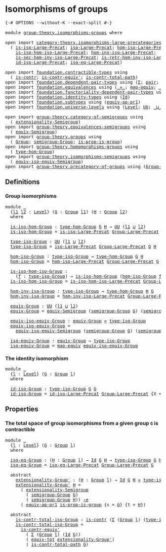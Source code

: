 # Isomorphisms of groups

<pre class="Agda"><a id="35" class="Symbol">{-#</a> <a id="39" class="Keyword">OPTIONS</a> <a id="47" class="Pragma">--without-K</a> <a id="59" class="Pragma">--exact-split</a> <a id="73" class="Symbol">#-}</a>

<a id="78" class="Keyword">module</a> <a id="85" href="group-theory.isomorphisms-groups.html" class="Module">group-theory.isomorphisms-groups</a> <a id="118" class="Keyword">where</a>

<a id="125" class="Keyword">open</a> <a id="130" class="Keyword">import</a> <a id="137" href="category-theory.isomorphisms-large-precategories.html" class="Module">category-theory.isomorphisms-large-precategories</a> <a id="186" class="Keyword">using</a>
  <a id="194" class="Symbol">(</a> <a id="196" href="category-theory.isomorphisms-large-precategories.html#1228" class="Function">is-iso-Large-Precat</a><a id="215" class="Symbol">;</a> <a id="217" href="category-theory.isomorphisms-large-precategories.html#1864" class="Function">iso-Large-Precat</a><a id="233" class="Symbol">;</a> <a id="235" href="category-theory.isomorphisms-large-precategories.html#2010" class="Function">hom-iso-Large-Precat</a><a id="255" class="Symbol">;</a>
    <a id="261" href="category-theory.isomorphisms-large-precategories.html#2112" class="Function">is-iso-hom-iso-Large-Precat</a><a id="288" class="Symbol">;</a> <a id="290" href="category-theory.isomorphisms-large-precategories.html#2265" class="Function">hom-inv-iso-Large-Precat</a><a id="314" class="Symbol">;</a>
    <a id="320" href="category-theory.isomorphisms-large-precategories.html#2385" class="Function">is-sec-hom-inv-iso-Large-Precat</a><a id="351" class="Symbol">;</a> <a id="353" href="category-theory.isomorphisms-large-precategories.html#2647" class="Function">is-retr-hom-inv-iso-Large-Precat</a><a id="385" class="Symbol">;</a>
    <a id="391" href="category-theory.isomorphisms-large-precategories.html#3248" class="Function">id-iso-Large-Precat</a><a id="410" class="Symbol">;</a> <a id="412" href="category-theory.isomorphisms-large-precategories.html#3917" class="Function">iso-eq-Large-Precat</a><a id="431" class="Symbol">)</a>

<a id="434" class="Keyword">open</a> <a id="439" class="Keyword">import</a> <a id="446" href="foundation.contractible-types.html" class="Module">foundation.contractible-types</a> <a id="476" class="Keyword">using</a>
  <a id="484" class="Symbol">(</a> <a id="486" href="foundation-core.contractible-types.html#925" class="Function">is-contr</a><a id="494" class="Symbol">;</a> <a id="496" href="foundation-core.contractible-types.html#3739" class="Function">is-contr-equiv&#39;</a><a id="511" class="Symbol">;</a> <a id="513" href="foundation-core.contractible-types.html#1970" class="Function">is-contr-total-path</a><a id="532" class="Symbol">)</a>
<a id="534" class="Keyword">open</a> <a id="539" class="Keyword">import</a> <a id="546" href="foundation.dependent-pair-types.html" class="Module">foundation.dependent-pair-types</a> <a id="578" class="Keyword">using</a> <a id="584" class="Symbol">(</a><a id="585" href="foundation-core.dependent-pair-types.html#502" class="Record">Σ</a><a id="586" class="Symbol">;</a> <a id="588" href="foundation-core.dependent-pair-types.html#575" class="InductiveConstructor">pair</a><a id="592" class="Symbol">;</a> <a id="594" href="foundation-core.dependent-pair-types.html#592" class="Field">pr1</a><a id="597" class="Symbol">;</a> <a id="599" href="foundation-core.dependent-pair-types.html#604" class="Field">pr2</a><a id="602" class="Symbol">)</a>
<a id="604" class="Keyword">open</a> <a id="609" class="Keyword">import</a> <a id="616" href="foundation.equivalences.html" class="Module">foundation.equivalences</a> <a id="640" class="Keyword">using</a> <a id="646" class="Symbol">(</a><a id="647" href="foundation-core.equivalences.html#1607" class="Function Operator">_≃_</a><a id="650" class="Symbol">;</a> <a id="652" href="foundation-core.equivalences.html#1807" class="Function">map-equiv</a><a id="661" class="Symbol">;</a> <a id="663" href="foundation-core.equivalences.html#7843" class="Function Operator">_∘e_</a><a id="667" class="Symbol">)</a>
<a id="669" class="Keyword">open</a> <a id="674" class="Keyword">import</a> <a id="681" href="foundation.functoriality-dependent-pair-types.html" class="Module">foundation.functoriality-dependent-pair-types</a> <a id="727" class="Keyword">using</a> <a id="733" class="Symbol">(</a><a id="734" href="foundation-core.functoriality-dependent-pair-types.html#6804" class="Function">equiv-tot</a><a id="743" class="Symbol">)</a>
<a id="745" class="Keyword">open</a> <a id="750" class="Keyword">import</a> <a id="757" href="foundation.identity-types.html" class="Module">foundation.identity-types</a> <a id="783" class="Keyword">using</a> <a id="789" class="Symbol">(</a><a id="790" href="foundation-core.identity-types.html#641" class="Datatype">Id</a><a id="792" class="Symbol">)</a>
<a id="794" class="Keyword">open</a> <a id="799" class="Keyword">import</a> <a id="806" href="foundation.subtypes.html" class="Module">foundation.subtypes</a> <a id="826" class="Keyword">using</a> <a id="832" class="Symbol">(</a><a id="833" href="foundation-core.subtypes.html#3190" class="Function">equiv-ap-pr1</a><a id="845" class="Symbol">)</a>
<a id="847" class="Keyword">open</a> <a id="852" class="Keyword">import</a> <a id="859" href="foundation.universe-levels.html" class="Module">foundation.universe-levels</a> <a id="886" class="Keyword">using</a> <a id="892" class="Symbol">(</a><a id="893" href="Agda.Primitive.html#597" class="Postulate">Level</a><a id="898" class="Symbol">;</a> <a id="900" href="foundation-core.universe-levels.html#222" class="Primitive">UU</a><a id="902" class="Symbol">;</a> <a id="904" href="Agda.Primitive.html#810" class="Primitive Operator">_⊔_</a><a id="907" class="Symbol">)</a>

<a id="910" class="Keyword">open</a> <a id="915" class="Keyword">import</a> <a id="922" href="group-theory.category-of-semigroups.html" class="Module">group-theory.category-of-semigroups</a> <a id="958" class="Keyword">using</a>
  <a id="966" class="Symbol">(</a> <a id="968" href="group-theory.category-of-semigroups.html#1243" class="Function">extensionality-Semigroup</a><a id="992" class="Symbol">)</a>
<a id="994" class="Keyword">open</a> <a id="999" class="Keyword">import</a> <a id="1006" href="group-theory.equivalences-semigroups.html" class="Module">group-theory.equivalences-semigroups</a> <a id="1043" class="Keyword">using</a>
  <a id="1051" class="Symbol">(</a> <a id="1053" href="group-theory.equivalences-semigroups.html#1995" class="Function">equiv-Semigroup</a><a id="1068" class="Symbol">)</a>
<a id="1070" class="Keyword">open</a> <a id="1075" class="Keyword">import</a> <a id="1082" href="group-theory.groups.html" class="Module">group-theory.groups</a> <a id="1102" class="Keyword">using</a>
  <a id="1110" class="Symbol">(</a> <a id="1112" href="group-theory.groups.html#1961" class="Function">Group</a><a id="1117" class="Symbol">;</a> <a id="1119" href="group-theory.groups.html#2083" class="Function">semigroup-Group</a><a id="1134" class="Symbol">;</a> <a id="1136" href="group-theory.groups.html#7375" class="Function">is-prop-is-group</a><a id="1152" class="Symbol">)</a>
<a id="1154" class="Keyword">open</a> <a id="1159" class="Keyword">import</a> <a id="1166" href="group-theory.homomorphisms-groups.html" class="Module">group-theory.homomorphisms-groups</a> <a id="1200" class="Keyword">using</a>
  <a id="1208" class="Symbol">(</a> <a id="1210" href="group-theory.homomorphisms-groups.html#1566" class="Function">type-hom-Group</a><a id="1224" class="Symbol">)</a>
<a id="1226" class="Keyword">open</a> <a id="1231" class="Keyword">import</a> <a id="1238" href="group-theory.isomorphisms-semigroups.html" class="Module">group-theory.isomorphisms-semigroups</a> <a id="1275" class="Keyword">using</a>
  <a id="1283" class="Symbol">(</a> <a id="1285" href="group-theory.isomorphisms-semigroups.html#6207" class="Function">equiv-iso-equiv-Semigroup</a><a id="1310" class="Symbol">)</a>
<a id="1312" class="Keyword">open</a> <a id="1317" class="Keyword">import</a> <a id="1324" href="group-theory.precategory-of-groups.html" class="Module">group-theory.precategory-of-groups</a> <a id="1359" class="Keyword">using</a> <a id="1365" class="Symbol">(</a><a id="1366" href="group-theory.precategory-of-groups.html#734" class="Function">Group-Large-Precat</a><a id="1384" class="Symbol">)</a>
</pre>
## Definitions

### Group isomorphisms

<pre class="Agda"><a id="1439" class="Keyword">module</a> <a id="1446" href="group-theory.isomorphisms-groups.html#1446" class="Module">_</a>
  <a id="1450" class="Symbol">{</a><a id="1451" href="group-theory.isomorphisms-groups.html#1451" class="Bound">l1</a> <a id="1454" href="group-theory.isomorphisms-groups.html#1454" class="Bound">l2</a> <a id="1457" class="Symbol">:</a> <a id="1459" href="Agda.Primitive.html#597" class="Postulate">Level</a><a id="1464" class="Symbol">}</a> <a id="1466" class="Symbol">(</a><a id="1467" href="group-theory.isomorphisms-groups.html#1467" class="Bound">G</a> <a id="1469" class="Symbol">:</a> <a id="1471" href="group-theory.groups.html#1961" class="Function">Group</a> <a id="1477" href="group-theory.isomorphisms-groups.html#1451" class="Bound">l1</a><a id="1479" class="Symbol">)</a> <a id="1481" class="Symbol">(</a><a id="1482" href="group-theory.isomorphisms-groups.html#1482" class="Bound">H</a> <a id="1484" class="Symbol">:</a> <a id="1486" href="group-theory.groups.html#1961" class="Function">Group</a> <a id="1492" href="group-theory.isomorphisms-groups.html#1454" class="Bound">l2</a><a id="1494" class="Symbol">)</a>
  <a id="1498" class="Keyword">where</a>
  
  <a id="1509" href="group-theory.isomorphisms-groups.html#1509" class="Function">is-iso-hom-Group</a> <a id="1526" class="Symbol">:</a> <a id="1528" href="group-theory.homomorphisms-groups.html#1566" class="Function">type-hom-Group</a> <a id="1543" href="group-theory.isomorphisms-groups.html#1467" class="Bound">G</a> <a id="1545" href="group-theory.isomorphisms-groups.html#1482" class="Bound">H</a> <a id="1547" class="Symbol">→</a> <a id="1549" href="foundation-core.universe-levels.html#222" class="Primitive">UU</a> <a id="1552" class="Symbol">(</a><a id="1553" href="group-theory.isomorphisms-groups.html#1451" class="Bound">l1</a> <a id="1556" href="Agda.Primitive.html#810" class="Primitive Operator">⊔</a> <a id="1558" href="group-theory.isomorphisms-groups.html#1454" class="Bound">l2</a><a id="1560" class="Symbol">)</a>
  <a id="1564" href="group-theory.isomorphisms-groups.html#1509" class="Function">is-iso-hom-Group</a> <a id="1581" class="Symbol">=</a> <a id="1583" href="category-theory.isomorphisms-large-precategories.html#1228" class="Function">is-iso-Large-Precat</a> <a id="1603" href="group-theory.precategory-of-groups.html#734" class="Function">Group-Large-Precat</a> <a id="1622" class="Symbol">{</a><a id="1623" class="Argument">X</a> <a id="1625" class="Symbol">=</a> <a id="1627" href="group-theory.isomorphisms-groups.html#1467" class="Bound">G</a><a id="1628" class="Symbol">}</a> <a id="1630" class="Symbol">{</a><a id="1631" class="Argument">Y</a> <a id="1633" class="Symbol">=</a> <a id="1635" href="group-theory.isomorphisms-groups.html#1482" class="Bound">H</a><a id="1636" class="Symbol">}</a>

  <a id="1641" href="group-theory.isomorphisms-groups.html#1641" class="Function">type-iso-Group</a> <a id="1656" class="Symbol">:</a> <a id="1658" href="foundation-core.universe-levels.html#222" class="Primitive">UU</a> <a id="1661" class="Symbol">(</a><a id="1662" href="group-theory.isomorphisms-groups.html#1451" class="Bound">l1</a> <a id="1665" href="Agda.Primitive.html#810" class="Primitive Operator">⊔</a> <a id="1667" href="group-theory.isomorphisms-groups.html#1454" class="Bound">l2</a><a id="1669" class="Symbol">)</a>
  <a id="1673" href="group-theory.isomorphisms-groups.html#1641" class="Function">type-iso-Group</a> <a id="1688" class="Symbol">=</a> <a id="1690" href="category-theory.isomorphisms-large-precategories.html#1864" class="Function">iso-Large-Precat</a> <a id="1707" href="group-theory.precategory-of-groups.html#734" class="Function">Group-Large-Precat</a> <a id="1726" href="group-theory.isomorphisms-groups.html#1467" class="Bound">G</a> <a id="1728" href="group-theory.isomorphisms-groups.html#1482" class="Bound">H</a>

  <a id="1733" href="group-theory.isomorphisms-groups.html#1733" class="Function">hom-iso-Group</a> <a id="1747" class="Symbol">:</a> <a id="1749" href="group-theory.isomorphisms-groups.html#1641" class="Function">type-iso-Group</a> <a id="1764" class="Symbol">→</a> <a id="1766" href="group-theory.homomorphisms-groups.html#1566" class="Function">type-hom-Group</a> <a id="1781" href="group-theory.isomorphisms-groups.html#1467" class="Bound">G</a> <a id="1783" href="group-theory.isomorphisms-groups.html#1482" class="Bound">H</a>
  <a id="1787" href="group-theory.isomorphisms-groups.html#1733" class="Function">hom-iso-Group</a> <a id="1801" class="Symbol">=</a> <a id="1803" href="category-theory.isomorphisms-large-precategories.html#2010" class="Function">hom-iso-Large-Precat</a> <a id="1824" href="group-theory.precategory-of-groups.html#734" class="Function">Group-Large-Precat</a> <a id="1843" href="group-theory.isomorphisms-groups.html#1467" class="Bound">G</a> <a id="1845" href="group-theory.isomorphisms-groups.html#1482" class="Bound">H</a>

  <a id="1850" href="group-theory.isomorphisms-groups.html#1850" class="Function">is-iso-hom-iso-Group</a> <a id="1871" class="Symbol">:</a>
    <a id="1877" class="Symbol">(</a><a id="1878" href="group-theory.isomorphisms-groups.html#1878" class="Bound">f</a> <a id="1880" class="Symbol">:</a> <a id="1882" href="group-theory.isomorphisms-groups.html#1641" class="Function">type-iso-Group</a><a id="1896" class="Symbol">)</a> <a id="1898" class="Symbol">→</a> <a id="1900" href="group-theory.isomorphisms-groups.html#1509" class="Function">is-iso-hom-Group</a> <a id="1917" class="Symbol">(</a><a id="1918" href="group-theory.isomorphisms-groups.html#1733" class="Function">hom-iso-Group</a> <a id="1932" href="group-theory.isomorphisms-groups.html#1878" class="Bound">f</a><a id="1933" class="Symbol">)</a>
  <a id="1937" href="group-theory.isomorphisms-groups.html#1850" class="Function">is-iso-hom-iso-Group</a> <a id="1958" class="Symbol">=</a> <a id="1960" href="category-theory.isomorphisms-large-precategories.html#2112" class="Function">is-iso-hom-iso-Large-Precat</a> <a id="1988" href="group-theory.precategory-of-groups.html#734" class="Function">Group-Large-Precat</a> <a id="2007" href="group-theory.isomorphisms-groups.html#1467" class="Bound">G</a> <a id="2009" href="group-theory.isomorphisms-groups.html#1482" class="Bound">H</a>

  <a id="2014" href="group-theory.isomorphisms-groups.html#2014" class="Function">hom-inv-iso-Group</a> <a id="2032" class="Symbol">:</a> <a id="2034" href="group-theory.isomorphisms-groups.html#1641" class="Function">type-iso-Group</a> <a id="2049" class="Symbol">→</a> <a id="2051" href="group-theory.homomorphisms-groups.html#1566" class="Function">type-hom-Group</a> <a id="2066" href="group-theory.isomorphisms-groups.html#1482" class="Bound">H</a> <a id="2068" href="group-theory.isomorphisms-groups.html#1467" class="Bound">G</a>
  <a id="2072" href="group-theory.isomorphisms-groups.html#2014" class="Function">hom-inv-iso-Group</a> <a id="2090" class="Symbol">=</a> <a id="2092" href="category-theory.isomorphisms-large-precategories.html#2265" class="Function">hom-inv-iso-Large-Precat</a> <a id="2117" href="group-theory.precategory-of-groups.html#734" class="Function">Group-Large-Precat</a> <a id="2136" href="group-theory.isomorphisms-groups.html#1467" class="Bound">G</a> <a id="2138" href="group-theory.isomorphisms-groups.html#1482" class="Bound">H</a>

  <a id="2143" href="group-theory.isomorphisms-groups.html#2143" class="Function">equiv-Group</a> <a id="2155" class="Symbol">:</a> <a id="2157" href="foundation-core.universe-levels.html#222" class="Primitive">UU</a> <a id="2160" class="Symbol">(</a><a id="2161" href="group-theory.isomorphisms-groups.html#1451" class="Bound">l1</a> <a id="2164" href="Agda.Primitive.html#810" class="Primitive Operator">⊔</a> <a id="2166" href="group-theory.isomorphisms-groups.html#1454" class="Bound">l2</a><a id="2168" class="Symbol">)</a>
  <a id="2172" href="group-theory.isomorphisms-groups.html#2143" class="Function">equiv-Group</a> <a id="2184" class="Symbol">=</a> <a id="2186" href="group-theory.equivalences-semigroups.html#1995" class="Function">equiv-Semigroup</a> <a id="2202" class="Symbol">(</a><a id="2203" href="group-theory.groups.html#2083" class="Function">semigroup-Group</a> <a id="2219" href="group-theory.isomorphisms-groups.html#1467" class="Bound">G</a><a id="2220" class="Symbol">)</a> <a id="2222" class="Symbol">(</a><a id="2223" href="group-theory.groups.html#2083" class="Function">semigroup-Group</a> <a id="2239" href="group-theory.isomorphisms-groups.html#1482" class="Bound">H</a><a id="2240" class="Symbol">)</a>

  <a id="2245" href="group-theory.isomorphisms-groups.html#2245" class="Function">equiv-iso-equiv-Group</a> <a id="2267" class="Symbol">:</a> <a id="2269" href="group-theory.isomorphisms-groups.html#2143" class="Function">equiv-Group</a> <a id="2281" href="foundation-core.equivalences.html#1607" class="Function Operator">≃</a> <a id="2283" href="group-theory.isomorphisms-groups.html#1641" class="Function">type-iso-Group</a>
  <a id="2300" href="group-theory.isomorphisms-groups.html#2245" class="Function">equiv-iso-equiv-Group</a> <a id="2322" class="Symbol">=</a>
    <a id="2328" href="group-theory.isomorphisms-semigroups.html#6207" class="Function">equiv-iso-equiv-Semigroup</a> <a id="2354" class="Symbol">(</a><a id="2355" href="group-theory.groups.html#2083" class="Function">semigroup-Group</a> <a id="2371" href="group-theory.isomorphisms-groups.html#1467" class="Bound">G</a><a id="2372" class="Symbol">)</a> <a id="2374" class="Symbol">(</a><a id="2375" href="group-theory.groups.html#2083" class="Function">semigroup-Group</a> <a id="2391" href="group-theory.isomorphisms-groups.html#1482" class="Bound">H</a><a id="2392" class="Symbol">)</a>

  <a id="2397" href="group-theory.isomorphisms-groups.html#2397" class="Function">iso-equiv-Group</a> <a id="2413" class="Symbol">:</a> <a id="2415" href="group-theory.isomorphisms-groups.html#2143" class="Function">equiv-Group</a> <a id="2427" class="Symbol">→</a> <a id="2429" href="group-theory.isomorphisms-groups.html#1641" class="Function">type-iso-Group</a>
  <a id="2446" href="group-theory.isomorphisms-groups.html#2397" class="Function">iso-equiv-Group</a> <a id="2462" class="Symbol">=</a> <a id="2464" href="foundation-core.equivalences.html#1807" class="Function">map-equiv</a> <a id="2474" href="group-theory.isomorphisms-groups.html#2245" class="Function">equiv-iso-equiv-Group</a>
</pre>
### The identity isomorphism

<pre class="Agda"><a id="2539" class="Keyword">module</a> <a id="2546" href="group-theory.isomorphisms-groups.html#2546" class="Module">_</a>
  <a id="2550" class="Symbol">{</a><a id="2551" href="group-theory.isomorphisms-groups.html#2551" class="Bound">l</a> <a id="2553" class="Symbol">:</a> <a id="2555" href="Agda.Primitive.html#597" class="Postulate">Level</a><a id="2560" class="Symbol">}</a> <a id="2562" class="Symbol">(</a><a id="2563" href="group-theory.isomorphisms-groups.html#2563" class="Bound">G</a> <a id="2565" class="Symbol">:</a> <a id="2567" href="group-theory.groups.html#1961" class="Function">Group</a> <a id="2573" href="group-theory.isomorphisms-groups.html#2551" class="Bound">l</a><a id="2574" class="Symbol">)</a>
  <a id="2578" class="Keyword">where</a>

  <a id="2587" href="group-theory.isomorphisms-groups.html#2587" class="Function">id-iso-Group</a> <a id="2600" class="Symbol">:</a> <a id="2602" href="group-theory.isomorphisms-groups.html#1641" class="Function">type-iso-Group</a> <a id="2617" href="group-theory.isomorphisms-groups.html#2563" class="Bound">G</a> <a id="2619" href="group-theory.isomorphisms-groups.html#2563" class="Bound">G</a>
  <a id="2623" href="group-theory.isomorphisms-groups.html#2587" class="Function">id-iso-Group</a> <a id="2636" class="Symbol">=</a> <a id="2638" href="category-theory.isomorphisms-large-precategories.html#3248" class="Function">id-iso-Large-Precat</a> <a id="2658" href="group-theory.precategory-of-groups.html#734" class="Function">Group-Large-Precat</a> <a id="2677" class="Symbol">{</a><a id="2678" class="Argument">X</a> <a id="2680" class="Symbol">=</a> <a id="2682" href="group-theory.isomorphisms-groups.html#2563" class="Bound">G</a><a id="2683" class="Symbol">}</a>
</pre>
## Properties

### The total space of group isomorphisms from a given group `G` is contractible

<pre class="Agda"><a id="2795" class="Keyword">module</a> <a id="2802" href="group-theory.isomorphisms-groups.html#2802" class="Module">_</a>
  <a id="2806" class="Symbol">{</a><a id="2807" href="group-theory.isomorphisms-groups.html#2807" class="Bound">l</a> <a id="2809" class="Symbol">:</a> <a id="2811" href="Agda.Primitive.html#597" class="Postulate">Level</a><a id="2816" class="Symbol">}</a> <a id="2818" class="Symbol">(</a><a id="2819" href="group-theory.isomorphisms-groups.html#2819" class="Bound">G</a> <a id="2821" class="Symbol">:</a> <a id="2823" href="group-theory.groups.html#1961" class="Function">Group</a> <a id="2829" href="group-theory.isomorphisms-groups.html#2807" class="Bound">l</a><a id="2830" class="Symbol">)</a>
  <a id="2834" class="Keyword">where</a>

  <a id="2843" href="group-theory.isomorphisms-groups.html#2843" class="Function">iso-eq-Group</a> <a id="2856" class="Symbol">:</a> <a id="2858" class="Symbol">(</a><a id="2859" href="group-theory.isomorphisms-groups.html#2859" class="Bound">H</a> <a id="2861" class="Symbol">:</a> <a id="2863" href="group-theory.groups.html#1961" class="Function">Group</a> <a id="2869" href="group-theory.isomorphisms-groups.html#2807" class="Bound">l</a><a id="2870" class="Symbol">)</a> <a id="2872" class="Symbol">→</a> <a id="2874" href="foundation-core.identity-types.html#641" class="Datatype">Id</a> <a id="2877" href="group-theory.isomorphisms-groups.html#2819" class="Bound">G</a> <a id="2879" href="group-theory.isomorphisms-groups.html#2859" class="Bound">H</a> <a id="2881" class="Symbol">→</a> <a id="2883" href="group-theory.isomorphisms-groups.html#1641" class="Function">type-iso-Group</a> <a id="2898" href="group-theory.isomorphisms-groups.html#2819" class="Bound">G</a> <a id="2900" href="group-theory.isomorphisms-groups.html#2859" class="Bound">H</a>
  <a id="2904" href="group-theory.isomorphisms-groups.html#2843" class="Function">iso-eq-Group</a> <a id="2917" class="Symbol">=</a> <a id="2919" href="category-theory.isomorphisms-large-precategories.html#3917" class="Function">iso-eq-Large-Precat</a> <a id="2939" href="group-theory.precategory-of-groups.html#734" class="Function">Group-Large-Precat</a> <a id="2958" href="group-theory.isomorphisms-groups.html#2819" class="Bound">G</a>

  <a id="2963" class="Keyword">abstract</a>
    <a id="2976" href="group-theory.isomorphisms-groups.html#2976" class="Function">extensionality-Group&#39;</a> <a id="2998" class="Symbol">:</a> <a id="3000" class="Symbol">(</a><a id="3001" href="group-theory.isomorphisms-groups.html#3001" class="Bound">H</a> <a id="3003" class="Symbol">:</a> <a id="3005" href="group-theory.groups.html#1961" class="Function">Group</a> <a id="3011" href="group-theory.isomorphisms-groups.html#2807" class="Bound">l</a><a id="3012" class="Symbol">)</a> <a id="3014" class="Symbol">→</a> <a id="3016" href="foundation-core.identity-types.html#641" class="Datatype">Id</a> <a id="3019" href="group-theory.isomorphisms-groups.html#2819" class="Bound">G</a> <a id="3021" href="group-theory.isomorphisms-groups.html#3001" class="Bound">H</a> <a id="3023" href="foundation-core.equivalences.html#1607" class="Function Operator">≃</a> <a id="3025" href="group-theory.isomorphisms-groups.html#1641" class="Function">type-iso-Group</a> <a id="3040" href="group-theory.isomorphisms-groups.html#2819" class="Bound">G</a> <a id="3042" href="group-theory.isomorphisms-groups.html#3001" class="Bound">H</a>
    <a id="3048" href="group-theory.isomorphisms-groups.html#2976" class="Function">extensionality-Group&#39;</a> <a id="3070" href="group-theory.isomorphisms-groups.html#3070" class="Bound">H</a> <a id="3072" class="Symbol">=</a>
      <a id="3080" class="Symbol">(</a> <a id="3082" href="group-theory.category-of-semigroups.html#1243" class="Function">extensionality-Semigroup</a>
        <a id="3115" class="Symbol">(</a> <a id="3117" href="group-theory.groups.html#2083" class="Function">semigroup-Group</a> <a id="3133" href="group-theory.isomorphisms-groups.html#2819" class="Bound">G</a><a id="3134" class="Symbol">)</a>
        <a id="3144" class="Symbol">(</a> <a id="3146" href="group-theory.groups.html#2083" class="Function">semigroup-Group</a> <a id="3162" href="group-theory.isomorphisms-groups.html#3070" class="Bound">H</a><a id="3163" class="Symbol">))</a> <a id="3166" href="foundation-core.equivalences.html#7843" class="Function Operator">∘e</a>
      <a id="3175" class="Symbol">(</a> <a id="3177" href="foundation-core.subtypes.html#3190" class="Function">equiv-ap-pr1</a> <a id="3190" href="group-theory.groups.html#7375" class="Function">is-prop-is-group</a> <a id="3207" class="Symbol">{</a><a id="3208" class="Argument">s</a> <a id="3210" class="Symbol">=</a> <a id="3212" href="group-theory.isomorphisms-groups.html#2819" class="Bound">G</a><a id="3213" class="Symbol">}</a> <a id="3215" class="Symbol">{</a><a id="3216" class="Argument">t</a> <a id="3218" class="Symbol">=</a> <a id="3220" href="group-theory.isomorphisms-groups.html#3070" class="Bound">H</a><a id="3221" class="Symbol">})</a>

  <a id="3227" class="Keyword">abstract</a>
    <a id="3240" href="group-theory.isomorphisms-groups.html#3240" class="Function">is-contr-total-iso-Group</a> <a id="3265" class="Symbol">:</a> <a id="3267" href="foundation-core.contractible-types.html#925" class="Function">is-contr</a> <a id="3276" class="Symbol">(</a><a id="3277" href="foundation-core.dependent-pair-types.html#502" class="Record">Σ</a> <a id="3279" class="Symbol">(</a><a id="3280" href="group-theory.groups.html#1961" class="Function">Group</a> <a id="3286" href="group-theory.isomorphisms-groups.html#2807" class="Bound">l</a><a id="3287" class="Symbol">)</a> <a id="3289" class="Symbol">(</a><a id="3290" href="group-theory.isomorphisms-groups.html#1641" class="Function">type-iso-Group</a> <a id="3305" href="group-theory.isomorphisms-groups.html#2819" class="Bound">G</a><a id="3306" class="Symbol">))</a>
    <a id="3313" href="group-theory.isomorphisms-groups.html#3240" class="Function">is-contr-total-iso-Group</a> <a id="3338" class="Symbol">=</a>
      <a id="3346" href="foundation-core.contractible-types.html#3739" class="Function">is-contr-equiv&#39;</a>
        <a id="3370" class="Symbol">(</a> <a id="3372" href="foundation-core.dependent-pair-types.html#502" class="Record">Σ</a> <a id="3374" class="Symbol">(</a><a id="3375" href="group-theory.groups.html#1961" class="Function">Group</a> <a id="3381" href="group-theory.isomorphisms-groups.html#2807" class="Bound">l</a><a id="3382" class="Symbol">)</a> <a id="3384" class="Symbol">(</a><a id="3385" href="foundation-core.identity-types.html#641" class="Datatype">Id</a> <a id="3388" href="group-theory.isomorphisms-groups.html#2819" class="Bound">G</a><a id="3389" class="Symbol">))</a>
        <a id="3400" class="Symbol">(</a> <a id="3402" href="foundation-core.functoriality-dependent-pair-types.html#6804" class="Function">equiv-tot</a> <a id="3412" href="group-theory.isomorphisms-groups.html#2976" class="Function">extensionality-Group&#39;</a><a id="3433" class="Symbol">)</a>
        <a id="3443" class="Symbol">(</a> <a id="3445" href="foundation-core.contractible-types.html#1970" class="Function">is-contr-total-path</a> <a id="3465" href="group-theory.isomorphisms-groups.html#2819" class="Bound">G</a><a id="3466" class="Symbol">)</a>
</pre>